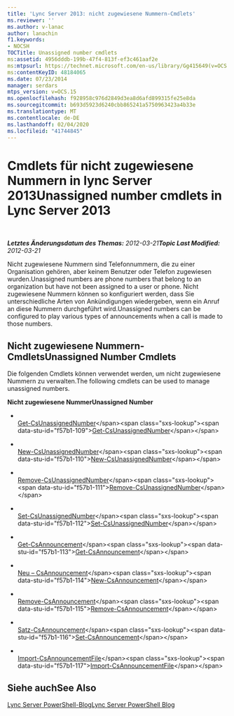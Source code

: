 ```yaml
---
title: 'Lync Server 2013: nicht zugewiesene Nummern-Cmdlets'
ms.reviewer: ''
ms.author: v-lanac
author: lanachin
f1.keywords:
- NOCSH
TOCTitle: Unassigned number cmdlets
ms:assetid: 4956dddb-199b-47f4-813f-ef3c461aaf2e
ms:mtpsurl: https://technet.microsoft.com/en-us/library/Gg415649(v=OCS.15)
ms:contentKeyID: 48184065
ms.date: 07/23/2014
manager: serdars
mtps_version: v=OCS.15
ms.openlocfilehash: f928958c976d2849d3ea8d6afd899315fe25e8da
ms.sourcegitcommit: b693d5923d6240cbb865241a5750963423a4b33e
ms.translationtype: MT
ms.contentlocale: de-DE
ms.lasthandoff: 02/04/2020
ms.locfileid: "41744845"
---
```

<div data-xmlns="http://www.w3.org/1999/xhtml">

<div class="topic" data-xmlns="http://www.w3.org/1999/xhtml" data-msxsl="urn:schemas-microsoft-com:xslt" data-cs="http://msdn.microsoft.com/en-us/">

<div data-asp="http://msdn2.microsoft.com/asp">

# <a name="unassigned-number-cmdlets-in-lync-server-2013"></a><span data-ttu-id="f57b1-102">Cmdlets für nicht zugewiesene Nummern in lync Server 2013</span><span class="sxs-lookup"><span data-stu-id="f57b1-102">Unassigned number cmdlets in Lync Server 2013</span></span>

</div>

<div id="mainSection">

<div id="mainBody">

<span> </span>

<span data-ttu-id="f57b1-103">_**Letztes Änderungsdatum des Themas:** 2012-03-21_</span><span class="sxs-lookup"><span data-stu-id="f57b1-103">_**Topic Last Modified:** 2012-03-21_</span></span>

<span data-ttu-id="f57b1-104">Nicht zugewiesene Nummern sind Telefonnummern, die zu einer Organisation gehören, aber keinem Benutzer oder Telefon zugewiesen wurden.</span><span class="sxs-lookup"><span data-stu-id="f57b1-104">Unassigned numbers are phone numbers that belong to an organization but have not been assigned to a user or phone.</span></span> <span data-ttu-id="f57b1-105">Nicht zugewiesene Nummern können so konfiguriert werden, dass Sie unterschiedliche Arten von Ankündigungen wiedergeben, wenn ein Anruf an diese Nummern durchgeführt wird.</span><span class="sxs-lookup"><span data-stu-id="f57b1-105">Unassigned numbers can be configured to play various types of announcements when a call is made to those numbers.</span></span>

<div>

## <a name="unassigned-number-cmdlets"></a><span data-ttu-id="f57b1-106">Nicht zugewiesene Nummern-Cmdlets</span><span class="sxs-lookup"><span data-stu-id="f57b1-106">Unassigned Number Cmdlets</span></span>

<span data-ttu-id="f57b1-107">Die folgenden Cmdlets können verwendet werden, um nicht zugewiesene Nummern zu verwalten.</span><span class="sxs-lookup"><span data-stu-id="f57b1-107">The following cmdlets can be used to manage unassigned numbers.</span></span>

<span data-ttu-id="f57b1-108">**Nicht zugewiesene Nummer**</span><span class="sxs-lookup"><span data-stu-id="f57b1-108">**Unassigned Number**</span></span>

  - <span></span>  
    <span data-ttu-id="f57b1-109">[Get-CsUnassignedNumber](https://technet.microsoft.com/en-us/library/Gg412792(v=OCS.15))</span><span class="sxs-lookup"><span data-stu-id="f57b1-109">[Get-CsUnassignedNumber](https://technet.microsoft.com/en-us/library/Gg412792(v=OCS.15))</span></span>

  - <span></span>  
    <span data-ttu-id="f57b1-110">[New-CsUnassignedNumber](https://technet.microsoft.com/en-us/library/Gg398651(v=OCS.15))</span><span class="sxs-lookup"><span data-stu-id="f57b1-110">[New-CsUnassignedNumber](https://technet.microsoft.com/en-us/library/Gg398651(v=OCS.15))</span></span>

  - <span></span>  
    <span data-ttu-id="f57b1-111">[Remove-CsUnassignedNumber](https://technet.microsoft.com/en-us/library/Gg398209(v=OCS.15))</span><span class="sxs-lookup"><span data-stu-id="f57b1-111">[Remove-CsUnassignedNumber](https://technet.microsoft.com/en-us/library/Gg398209(v=OCS.15))</span></span>

  - <span></span>  
    <span data-ttu-id="f57b1-112">[Set-CsUnassignedNumber](https://technet.microsoft.com/en-us/library/Gg399033(v=OCS.15))</span><span class="sxs-lookup"><span data-stu-id="f57b1-112">[Set-CsUnassignedNumber](https://technet.microsoft.com/en-us/library/Gg399033(v=OCS.15))</span></span>

<!-- end list -->

  - <span></span>  
    <span data-ttu-id="f57b1-113">[Get-CsAnnouncement](https://technet.microsoft.com/en-us/library/Gg398937(v=OCS.15))</span><span class="sxs-lookup"><span data-stu-id="f57b1-113">[Get-CsAnnouncement](https://technet.microsoft.com/en-us/library/Gg398937(v=OCS.15))</span></span>

  - <span></span>  
    <span data-ttu-id="f57b1-114">[Neu – CsAnnouncement](https://technet.microsoft.com/en-us/library/Gg398522(v=OCS.15))</span><span class="sxs-lookup"><span data-stu-id="f57b1-114">[New-CsAnnouncement](https://technet.microsoft.com/en-us/library/Gg398522(v=OCS.15))</span></span>

  - <span></span>  
    <span data-ttu-id="f57b1-115">[Remove-CsAnnouncement](https://technet.microsoft.com/en-us/library/Gg412766(v=OCS.15))</span><span class="sxs-lookup"><span data-stu-id="f57b1-115">[Remove-CsAnnouncement](https://technet.microsoft.com/en-us/library/Gg412766(v=OCS.15))</span></span>

  - <span></span>  
    <span data-ttu-id="f57b1-116">[Satz-CsAnnouncement](https://technet.microsoft.com/en-us/library/Gg425752(v=OCS.15))</span><span class="sxs-lookup"><span data-stu-id="f57b1-116">[Set-CsAnnouncement](https://technet.microsoft.com/en-us/library/Gg425752(v=OCS.15))</span></span>

<!-- end list -->

  - <span></span>  
    <span data-ttu-id="f57b1-117">[Import-CsAnnouncementFile](https://technet.microsoft.com/en-us/library/Gg398472(v=OCS.15))</span><span class="sxs-lookup"><span data-stu-id="f57b1-117">[Import-CsAnnouncementFile](https://technet.microsoft.com/en-us/library/Gg398472(v=OCS.15))</span></span>

</div>

<div>

## <a name="see-also"></a><span data-ttu-id="f57b1-118">Siehe auch</span><span class="sxs-lookup"><span data-stu-id="f57b1-118">See Also</span></span>


[<span data-ttu-id="f57b1-119">Lync Server PowerShell-Blog</span><span class="sxs-lookup"><span data-stu-id="f57b1-119">Lync Server PowerShell Blog</span></span>](http://go.microsoft.com/fwlink/p/?linkid=203150)  
  

</div>

</div>

<span> </span>

</div>

</div>

</div>

